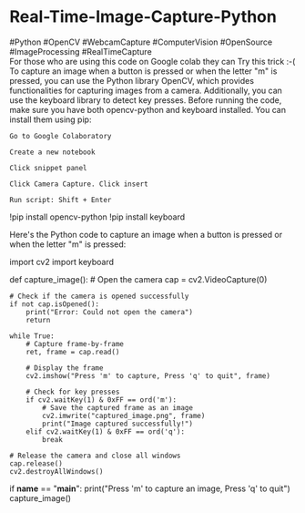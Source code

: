 # Real-Time-Image-Capture-Python
#Python #OpenCV #WebcamCapture #ComputerVision #OpenSource #ImageProcessing #RealTimeCapture  
For those who are using this code on Google colab they can Try this trick :-(
To capture an image when a button is pressed or when the letter "m" is pressed, you can use the Python library OpenCV, 
which provides functionalities for capturing images from a camera. Additionally, you can use the keyboard library to detect key presses.
Before running the code, make sure you have both opencv-python and keyboard installed. You can install them using pip:



    Go to Google Colaboratory

    Create a new notebook

    Click snippet panel

    Click Camera Capture. Click insert

    Run script: Shift + Enter


!pip install opencv-python
!pip install keyboard

Here's the Python code to capture an image when a button is pressed or when the letter "m" is pressed:

import cv2
import keyboard

def capture_image():
    # Open the camera
    cap = cv2.VideoCapture(0)

    # Check if the camera is opened successfully
    if not cap.isOpened():
        print("Error: Could not open the camera")
        return

    while True:
        # Capture frame-by-frame
        ret, frame = cap.read()

        # Display the frame
        cv2.imshow("Press 'm' to capture, Press 'q' to quit", frame)

        # Check for key presses
        if cv2.waitKey(1) & 0xFF == ord('m'):
            # Save the captured frame as an image
            cv2.imwrite("captured_image.png", frame)
            print("Image captured successfully!")
        elif cv2.waitKey(1) & 0xFF == ord('q'):
            break

    # Release the camera and close all windows
    cap.release()
    cv2.destroyAllWindows()

if __name__ == "__main__":
    print("Press 'm' to capture an image, Press 'q' to quit")
    capture_image()
